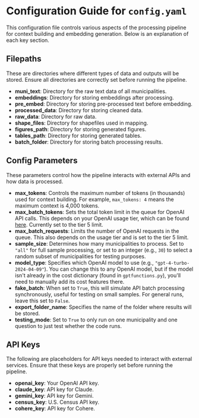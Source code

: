 # Configuration Guide for `config.yaml`

This configuration file controls various aspects of the processing pipeline for context building and embedding generation. Below is an explanation of each key section.

## Filepaths
These are directories where different types of data and outputs will be stored. Ensure all directories are correctly set before running the pipeline.

- **muni_text**: Directory for the raw text data of all municipalities.
- **embeddings**: Directory for storing embeddings after processing.
- **pre_embed**: Directory for storing pre-processed text before embedding.
- **processed_data**: Directory for storing cleaned data.
- **raw_data**: Directory for raw data.
- **shape_files**: Directory for shapefiles used in mapping.
- **figures_path**: Directory for storing generated figures.
- **tables_path**: Directory for storing generated tables.
- **batch_folder**: Directory for storing batch processing results.

## Config Parameters
These parameters control how the pipeline interacts with external APIs and how data is processed.

- **max_tokens**: Controls the maximum number of tokens (in thousands) used for context building. For example, `max_tokens: 4` means the maximum context is 4,000 tokens.
- **max_batch_tokens**: Sets the total token limit in the queue for OpenAI API calls. This depends on your OpenAI usage tier, which can be found [here](https://platform.openai.com/settings/organization/limits). Currently set to the tier 5 limit.
- **max_batch_requests**: Limits the number of OpenAI requests in the queue. This also depends on the usage tier and is set to the tier 5 limit.
- **sample_size**: Determines how many municipalities to process. Set to `"all"` for full sample processing, or set to an integer (e.g., `30`) to select a random subset of municipalities for testing purposes.
- **model_type**: Specifies which OpenAI model to use (e.g., `"gpt-4-turbo-2024-04-09"`). You can change this to any OpenAI model, but if the model isn't already in the cost dictionary (found in `gptfunctions.py`), you'll need to manually add its cost features there.
- **fake_batch**: When set to `True`, this will simulate API batch processing synchronously, useful for testing on small samples. For general runs, leave this set to `False`.
- **export_folder_name**: Specifies the name of the folder where results will be stored.
- **testing_mode**: Set to `True` to only run on one municipality and one question to just test whether the code runs. 

## API Keys
The following are placeholders for API keys needed to interact with external services. Ensure that these keys are properly set before running the pipeline.

- **openai_key**: Your OpenAI API key.
- **claude_key**: API key for Claude.
- **gemini_key**: API key for Gemini.
- **census_key**: U.S. Census API key.
- **cohere_key**: API key for Cohere.

